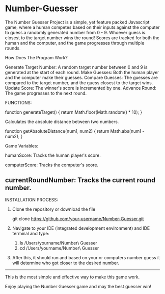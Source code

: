 # Number-Guesser

The Number Guesser Project is a simple, yet feature packed Javascript game, where a human competes based on their inputs against the computer to guess a randomly generated number from 0 - 9. Whoever guess is closest to the target number wins the round! Scores are tracked for both the human and the computer, and the game progresses through multiple rounds.

How Does The Program Work?

Generate Target Number: A random target number between 0 and 9 is generated at the start of each round.
Make Guesses: Both the human player and the computer make their guesses.
Compare Guesses: The guesses are compared to the target number, and the guess closest to the target wins.
Update Score: The winner's score is incremented by one.
Advance Round: The game progresses to the next round.

FUNCTIONS:

function generateTarget() {
 return Math.floor(Math.random() * 10);
}


Calculates the absolute distance between two numbers.

function getAbsoluteDistance(num1, num2) {
  return Math.abs(num1 - num2);
}


Game Variables:

humanScore: Tracks the human player's score.

computerScore: Tracks the computer's score.

currentRoundNumber: Tracks the current round number.
----------------------------------------------------
INSTALLATION PROCESS:

1. Clone the repository or download the file 

   git clone https://github.com/your-username/Number-Guesser.git

2. Navigate to your IDE (integrated development environment) and IDE terminal and type:
   1. ls /Users/yourname/Number\ Guesser
   2. cd /Users/yourname/Number\ Guesser
 
3. After this, it should run and based on your or computers number guess it will determine who got closer to the desired number.
---------------------------------------------------------------------------------------------------------------------------------
This is the most simple and effective way to make this game work.


Enjoy playing the Number Guesser game and may the best guesser win!
